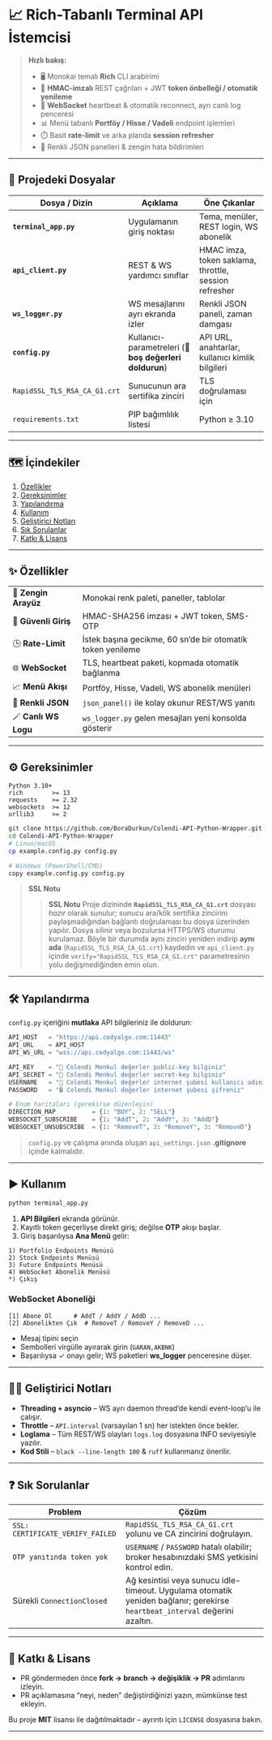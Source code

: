 # 📈 Rich-Tabanlı Terminal API İstemcisi

> **Hızlı bakış:**
>
> * 🖥️ Monokai temalı **Rich** CLI arabirimi
> * 🔐 **HMAC‑imzalı** REST çağrıları + JWT **token önbelleği / otomatik yenileme**
> * 🔄 **WebSocket** heartbeat & otomatik reconnect, ayrı canlı log penceresi
> * 📊 Menü tabanlı **Portföy / Hisse / Vadeli** endpoint işlemleri
> * ⏱️ Basit **rate‑limit** ve arka planda **session refresher**
> * 📜 Renkli JSON panelleri & zengin hata bildirimleri

---

## 📂 Projedeki Dosyalar

| Dosya / Dizin                | Açıklama                                                | Öne Çıkanlar                                          |
| ---------------------------- | ------------------------------------------------------- | ----------------------------------------------------- |
| **`terminal_app.py`**        | Uygulamanın giriş noktası                               | Tema, menüler, REST login, WS abonelik                |
| **`api_client.py`**          | REST & WS yardımcı sınıflar                             | HMAC imza, token saklama, throttle, session refresher |
| **`ws_logger.py`**           | WS mesajlarını ayrı ekranda izler                       | Renkli JSON paneli, zaman damgası                     |
| **`config.py`**              | Kullanıcı-parametreleri (🛑 **boş değerleri doldurun**) | API URL, anahtarlar, kullanıcı kimlik bilgileri       |
| `RapidSSL_TLS_RSA_CA_G1.crt` | Sunucunun ara sertifika zinciri                         | TLS doğrulaması için                                  |
| `requirements.txt`           | PIP bağımlılık listesi                                  | Python ≥ 3.10                                         |

---

## 🗺️ İçindekiler

1. [Özellikler](#-özellikler)
2. [Gereksinimler](#%EF%B8%8F-gereksinimler)
4. [Yapılandırma](#%EF%B8%8F-yapılandırma)
5. [Kullanım](#%EF%B8%8F-kullanım)
6. [Geliştirici Notları](#-geliştirici-notları)
7. [Sık Sorulanlar](#-sık-sorulanlar)
8. [Katkı & Lisans](#-katkı--lisans)

---

## ✨ Özellikler

|                      |                                                            |
| -------------------- | ---------------------------------------------------------- |
| 🎨 **Zengin Arayüz** | Monokai renk paleti, paneller, tablolar                    |
| 🔑 **Güvenli Giriş** | HMAC-SHA256 imzası + JWT token, SMS-OTP                    |
| 🕒 **Rate-Limit**    | İstek başına gecikme, 60 sn’de bir otomatik token yenileme |
| 🌐 **WebSocket**     | TLS, heartbeat paketi, kopmada otomatik bağlanma           |
| 📈 **Menü Akışı**    | Portföy, Hisse, Vadeli, WS abonelik menüleri               |
| 📑 **Renkli JSON**   | `json_panel()` ile kolay okunur REST/WS yanıtı             |
| 🪄 **Canlı WS Logu** | `ws_logger.py` gelen mesajları yeni konsolda gösterir      |

---

## ⚙️ Gereksinimler

```
Python 3.10+
rich        >= 13
requests    >= 2.32
websockets  >= 12
urllib3     >= 2
```

```bash
git clone https://github.com/BoraDurkun/Colendi-API-Python-Wrapper.git
cd Colendi-API-Python-Wrapper
# Linux/macOS
cp example.config.py config.py

# Windows (PowerShell/CMD)
copy example.config.py config.py
```

> **SSL Notu**
>
> > **SSL Notu**
> > Proje dizininde **`RapidSSL_TLS_RSA_CA_G1.crt`** dosyası *hazır* olarak sunulur; sunucu ara/kök sertifika zincirini paylaşmadığından bağlantı doğrulaması bu dosya üzerinden yapılır.
> > Dosya silinir veya bozulursa HTTPS/WS oturumu kurulamaz. Böyle bir durumda aynı zinciri yeniden indirip **aynı ada** (`RapidSSL_TLS_RSA_CA_G1.crt`) kaydedin ve `api_client.py` içinde `verify="RapidSSL_TLS_RSA_CA_G1.crt"` parametresinin yolu değişmediğinden emin olun.

---

## 🛠️ Yapılandırma

`config.py` içeriğini **mutlaka** API bilgileriniz ile doldurun:

```python
API_HOST   = "https://api.codyalgo.com:11443"
API_URL    = API_HOST
API_WS_URL = "wss://api.codyalgo.com:11443/ws"

API_KEY    = "🚀 Colendi Menkul değerler public-key bilginiz"
API_SECRET = "🔑 Colendi Menkul değerler secret-key bilginiz"
USERNAME   = "👤 Colendi Menkul değerler internet şubesi kullanıcı adınız "
PASSWORD   = "🔒 Colendi Menkul değerler internet şubesi şifreniz"

# Enum haritaları (gerekirse düzenleyin)
DIRECTION_MAP          = {1: "BUY", 2: "SELL"}
WEBSOCKET_SUBSCRIBE    = {1: "AddT", 2: "AddY", 3: "AddD"}
WEBSOCKET_UNSUBSCRIBE  = {1: "RemoveT", 2: "RemoveY", 3: "RemoveD"}
```

> `config.py` ve çalışma anında oluşan `api_settings.json` **.gitignore** içinde kalmalıdır.

---

## ▶️ Kullanım

```bash
python terminal_app.py
```

1. **API Bilgileri** ekranda görünür.
2. Kayıtlı token geçerliyse direkt giriş; değilse **OTP** akışı başlar.
3. Giriş başarılıysa **Ana Menü** gelir:

```
1) Portfolio Endpoints Menüsü
2) Stock Endpoints Menüsü
3) Future Endpoints Menüsü
4) WebSocket Abonelik Menüsü
*) Çıkış
```

### WebSocket Aboneliği

```
[1] Abone Ol      # AddT / AddY / AddD ...
[2] Abonelikten Çık  # RemoveT / RemoveY / RemoveD ...
```

* Mesaj tipini seçin
* Sembolleri virgülle ayırarak girin (`GARAN,AKBNK`)
* Başarılıysa ✓ onayı gelir; WS paketleri **ws\_logger** penceresine düşer.

---

## 🧑‍💻 Geliştirici Notları

* **Threading + asyncio** – WS ayrı daemon thread’de kendi event-loop’u ile çalışır.
* **Throttle** – `API.interval` (varsayılan 1 sn) her istekten önce bekler.
* **Loglama** – Tüm REST/WS olayları `logs.log` dosyasına INFO seviyesiyle yazılır.
* **Kod Stili** – `black --line-length 100` & `ruff` kullanmanız önerilir.

---

## ❓ Sık Sorulanlar

| Problem                          | Çözüm                                                                                                                       |
| -------------------------------- | --------------------------------------------------------------------------------------------------------------------------- |
| `SSL: CERTIFICATE_VERIFY_FAILED` | `RapidSSL_TLS_RSA_CA_G1.crt` yolunu ve CA zincirini doğrulayın.                                                             |
| `OTP yanıtında token yok`        | `USERNAME` / `PASSWORD` hatalı olabilir; broker hesabınızdaki SMS yetkisini kontrol edin.                                   |
| Sürekli `ConnectionClosed`       | Ağ kesintisi veya sunucu idle-timeout. Uygulama otomatik yeniden bağlanır; gerekirse `heartbeat_interval` değerini azaltın. |

---

## 🤝 Katkı & Lisans

* PR göndermeden önce **fork → branch → değişiklik → PR** adımlarını izleyin.
* PR açıklamasına “neyi, neden” değiştirdiğinizi yazın, mümkünse test ekleyin.

Bu proje **MIT** lisansı ile dağıtılmaktadır – ayrıntı için `LICENSE` dosyasına bakın.

---